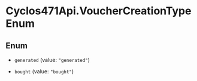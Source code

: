 # Cyclos471Api.VoucherCreationTypeEnum

## Enum


* `generated` (value: `"generated"`)

* `bought` (value: `"bought"`)



